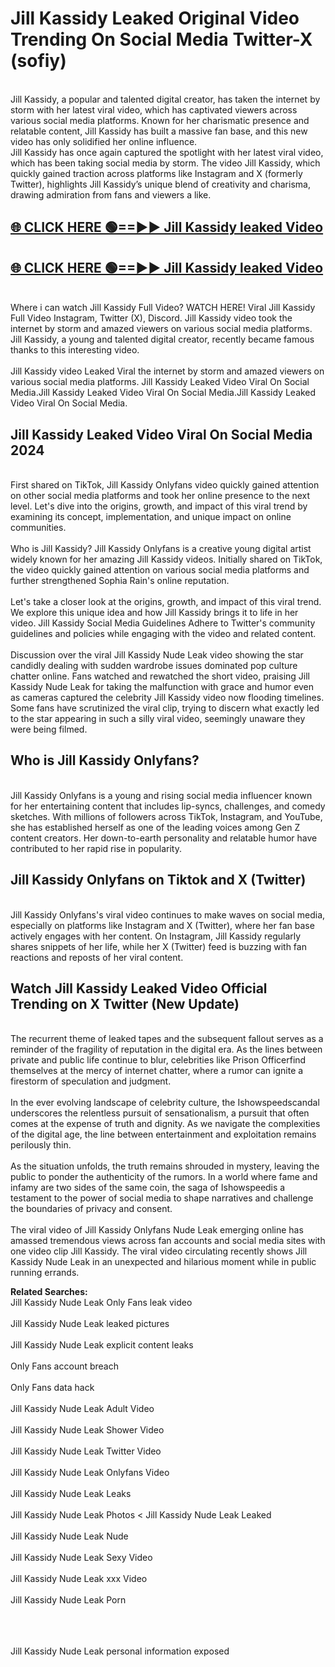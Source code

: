 # Jill Kassidy Leaked Original Video Trending On Social Media Twitter-X (sofiy)

<br>
Jill Kassidy, a popular and talented digital creator, has taken the internet by storm with her latest viral video, which has captivated viewers across various social media platforms. Known for her charismatic presence and relatable content, Jill Kassidy has built a massive fan base, and this new video has only solidified her online influence.
<br>
Jill Kassidy has once again captured the spotlight with her latest viral video, which has been taking social media by storm. The video Jill Kassidy, which quickly gained traction across platforms like Instagram and X (formerly Twitter), highlights Jill Kassidy’s unique blend of creativity and charisma, drawing admiration from fans and viewers a like.
<br>

## [🌐 CLICK HERE 🟢==►►  Jill Kassidy leaked Video ](https://onlyclips.site?title=Jill_Kassidy&ref=git)

## [🌐 CLICK HERE 🟢==►►  Jill Kassidy leaked Video ](https://onlyclips.site?title=Jill_Kassidy&ref=git)



<br>
Where i can watch Jill Kassidy Full Video? WATCH HERE! Viral Jill Kassidy Full Video Instagram, Twitter (X), Discord. Jill Kassidy video took the internet by storm and amazed viewers on various social media platforms. Jill Kassidy, a young and talented digital creator, recently became famous thanks to this interesting video.
<br><br>
Jill Kassidy video Leaked Viral the internet by storm and amazed viewers on various social media platforms. Jill Kassidy Leaked Video Viral On Social Media.Jill Kassidy Leaked Video Viral On Social Media.Jill Kassidy Leaked Video Viral On Social Media.
<br>

<h2>Jill Kassidy Leaked Video Viral On Social Media 2024</h2>
<br>
First shared on TikTok, Jill Kassidy Onlyfans video quickly gained attention on other social media platforms and took her online presence to the next level. Let's dive into the origins, growth, and impact of this viral trend by examining its concept, implementation, and unique impact on online communities.
<br><br>
Who is Jill Kassidy? Jill Kassidy Onlyfans is a creative young digital artist widely known for her amazing Jill Kassidy videos. Initially shared on TikTok, the video quickly gained attention on various social media platforms and further strengthened Sophia Rain's online reputation.
<br><br>
Let's take a closer look at the origins, growth, and impact of this viral trend. We explore this unique idea and how Jill Kassidy brings it to life in her video. Jill Kassidy Social Media Guidelines Adhere to Twitter's community guidelines and policies while engaging with the video and related content.
<br><br>
Discussion over the viral Jill Kassidy Nude Leak video showing the star candidly dealing with sudden wardrobe issues dominated pop culture chatter online. Fans watched and rewatched the short video, praising Jill Kassidy Nude Leak for taking the malfunction with grace and humor even as cameras captured the celebrity Jill Kassidy video now flooding timelines. Some fans have scrutinized the viral clip, trying to discern what exactly led to the star appearing in such a silly viral video, seemingly unaware they were being filmed.
<br>

<h2>Who is Jill Kassidy Onlyfans?</h2>
<br>
Jill Kassidy Onlyfans is a young and rising social media influencer known for her entertaining content that includes lip-syncs, challenges, and comedy sketches. With millions of followers across TikTok, Instagram, and YouTube, she has established herself as one of the leading voices among Gen Z content creators. Her down-to-earth personality and relatable humor have contributed to her rapid rise in popularity.
<br>
<h2>Jill Kassidy Onlyfans on Tiktok and X (Twitter)</h2>
<br>
Jill Kassidy Onlyfans's viral video continues to make waves on social media, especially on platforms like Instagram and X (Twitter), where her fan base actively engages with her content. On Instagram, Jill Kassidy regularly shares snippets of her life, while her X (Twitter) feed is buzzing with fan reactions and reposts of her viral content.
<br>
<h2>Watch Jill Kassidy Leaked Video Official Trending on X Twitter (New Update)</h2>
<br>
The recurrent theme of leaked tapes and the subsequent fallout serves as a reminder of the fragility of reputation in the digital era. As the lines between private and public life continue to blur, celebrities like Prison Officerfind themselves at the mercy of internet chatter, where a rumor can ignite a firestorm of speculation and judgment.
<br><br>
In the ever evolving landscape of celebrity culture, the Ishowspeedscandal underscores the relentless pursuit of sensationalism, a pursuit that often comes at the expense of truth and dignity. As we navigate the complexities of the digital age, the line between entertainment and exploitation remains perilously thin.
<br><br>
As the situation unfolds, the truth remains shrouded in mystery, leaving the public to ponder the authenticity of the rumors. In a world where fame and infamy are two sides of the same coin, the saga of Ishowspeedis a testament to the power of social media to shape narratives and challenge the boundaries of privacy and consent.
<br><br>
The viral video of Jill Kassidy Onlyfans Nude Leak emerging online has amassed tremendous views across fan accounts and social media sites with one video clip Jill Kassidy. The viral video circulating recently shows Jill Kassidy Nude Leak in an unexpected and hilarious moment while in public running errands.
<br>

<strong>Related Searches:</strong>
<br>
Jill Kassidy Nude Leak Only Fans leak video
<br><br>
Jill Kassidy Nude Leak leaked pictures
<br><br>
Jill Kassidy Nude Leak explicit content leaks
<br><br>
Only Fans account breach
<br><br>
Only Fans data hack
<br><br>
Jill Kassidy Nude Leak Adult Video
<br><br>
Jill Kassidy Nude Leak Shower Video
<br><br>
Jill Kassidy Nude Leak Twitter Video
<br><br>
Jill Kassidy Nude Leak Onlyfans Video
<br><br>
Jill Kassidy Nude Leak Leaks
<br><br>
Jill Kassidy Nude Leak Photos
<
Jill Kassidy Nude Leak Leaked
<br><br>
Jill Kassidy Nude Leak Nude
<br><br>
Jill Kassidy Nude Leak Sexy Video
<br><br>
Jill Kassidy Nude Leak xxx Video
<br><br>
Jill Kassidy Nude Leak Porn
<br><br>

<br><br>
Jill Kassidy Nude Leak personal information exposed